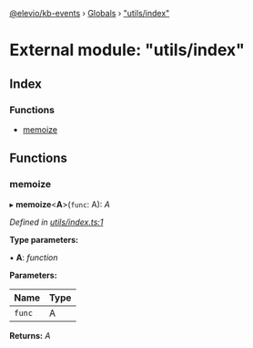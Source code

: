 [@elevio/kb-events](../README.md) › [Globals](../globals.md) › ["utils/index"](_utils_index_.md)

# External module: "utils/index"

## Index

### Functions

* [memoize](_utils_index_.md#memoize)

## Functions

###  memoize

▸ **memoize**<**A**>(`func`: A): *A*

*Defined in [utils/index.ts:1](https://github.com/elevio/kb-events/blob/b68595e/src/utils/index.ts#L1)*

**Type parameters:**

▪ **A**: *function*

**Parameters:**

Name | Type |
------ | ------ |
`func` | A |

**Returns:** *A*

